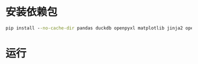 # 安装依赖包

```cmd
pip install --no-cache-dir pandas duckdb openpyxl matplotlib jinja2 openai
```

# 运行

